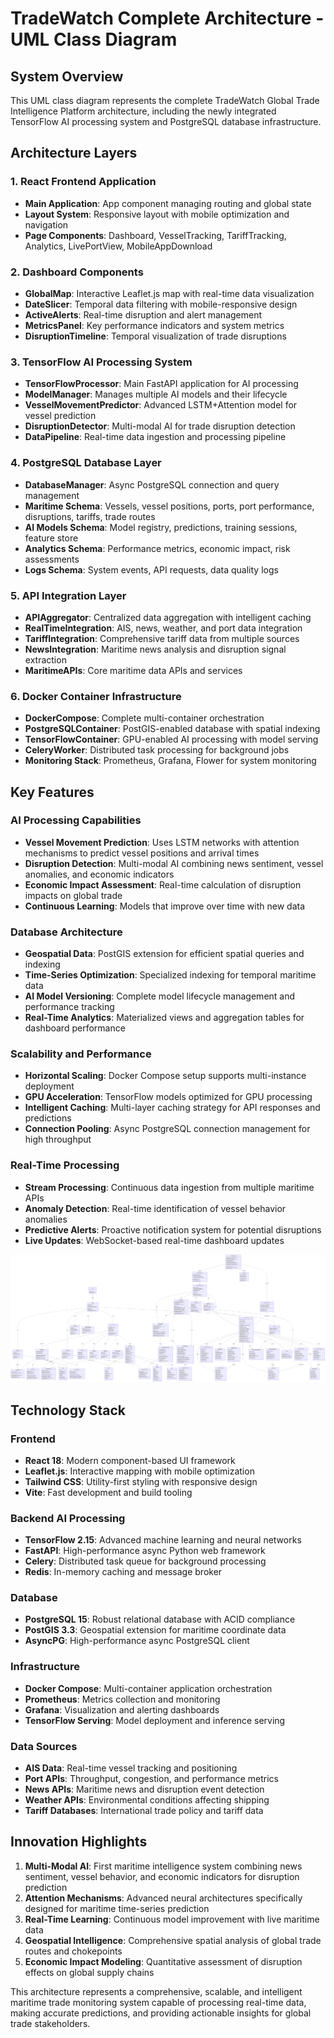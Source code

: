# TradeWatch Complete Architecture - UML Class Diagram

## System Overview
This UML class diagram represents the complete TradeWatch Global Trade Intelligence Platform architecture, including the newly integrated TensorFlow AI processing system and PostgreSQL database infrastructure.

## Architecture Layers

### 1. React Frontend Application
- **Main Application**: App component managing routing and global state
- **Layout System**: Responsive layout with mobile optimization and navigation
- **Page Components**: Dashboard, VesselTracking, TariffTracking, Analytics, LivePortView, MobileAppDownload

### 2. Dashboard Components
- **GlobalMap**: Interactive Leaflet.js map with real-time data visualization
- **DateSlicer**: Temporal data filtering with mobile-responsive design
- **ActiveAlerts**: Real-time disruption and alert management
- **MetricsPanel**: Key performance indicators and system metrics
- **DisruptionTimeline**: Temporal visualization of trade disruptions

### 3. TensorFlow AI Processing System
- **TensorFlowProcessor**: Main FastAPI application for AI processing
- **ModelManager**: Manages multiple AI models and their lifecycle
- **VesselMovementPredictor**: Advanced LSTM+Attention model for vessel prediction
- **DisruptionDetector**: Multi-modal AI for trade disruption detection
- **DataPipeline**: Real-time data ingestion and processing pipeline

### 4. PostgreSQL Database Layer
- **DatabaseManager**: Async PostgreSQL connection and query management
- **Maritime Schema**: Vessels, vessel positions, ports, port performance, disruptions, tariffs, trade routes
- **AI Models Schema**: Model registry, predictions, training sessions, feature store
- **Analytics Schema**: Performance metrics, economic impact, risk assessments
- **Logs Schema**: System events, API requests, data quality logs

### 5. API Integration Layer
- **APIAggregator**: Centralized data aggregation with intelligent caching
- **RealTimeIntegration**: AIS, news, weather, and port data integration
- **TariffIntegration**: Comprehensive tariff data from multiple sources
- **NewsIntegration**: Maritime news analysis and disruption signal extraction
- **MaritimeAPIs**: Core maritime data APIs and services

### 6. Docker Container Infrastructure
- **DockerCompose**: Complete multi-container orchestration
- **PostgreSQLContainer**: PostGIS-enabled database with spatial indexing
- **TensorFlowContainer**: GPU-enabled AI processing with model serving
- **CeleryWorker**: Distributed task processing for background jobs
- **Monitoring Stack**: Prometheus, Grafana, Flower for system monitoring

## Key Features

### AI Processing Capabilities
- **Vessel Movement Prediction**: Uses LSTM networks with attention mechanisms to predict vessel positions and arrival times
- **Disruption Detection**: Multi-modal AI combining news sentiment, vessel anomalies, and economic indicators
- **Economic Impact Assessment**: Real-time calculation of disruption impacts on global trade
- **Continuous Learning**: Models that improve over time with new data

### Database Architecture
- **Geospatial Data**: PostGIS extension for efficient spatial queries and indexing
- **Time-Series Optimization**: Specialized indexing for temporal maritime data
- **AI Model Versioning**: Complete model lifecycle management and performance tracking
- **Real-Time Analytics**: Materialized views and aggregation tables for dashboard performance

### Scalability and Performance
- **Horizontal Scaling**: Docker Compose setup supports multi-instance deployment
- **GPU Acceleration**: TensorFlow models optimized for GPU processing
- **Intelligent Caching**: Multi-layer caching strategy for API responses and predictions
- **Connection Pooling**: Async PostgreSQL connection management for high throughput

### Real-Time Processing
- **Stream Processing**: Continuous data ingestion from multiple maritime APIs
- **Anomaly Detection**: Real-time identification of vessel behavior anomalies
- **Predictive Alerts**: Proactive notification system for potential disruptions
- **Live Updates**: WebSocket-based real-time dashboard updates

![TradeWatch Complete UML Class Diagram](TradeWatch_Complete_UML_Diagram.png)

## Technology Stack

### Frontend
- **React 18**: Modern component-based UI framework
- **Leaflet.js**: Interactive mapping with mobile optimization
- **Tailwind CSS**: Utility-first styling with responsive design
- **Vite**: Fast development and build tooling

### Backend AI Processing
- **TensorFlow 2.15**: Advanced machine learning and neural networks
- **FastAPI**: High-performance async Python web framework
- **Celery**: Distributed task queue for background processing
- **Redis**: In-memory caching and message broker

### Database
- **PostgreSQL 15**: Robust relational database with ACID compliance
- **PostGIS 3.3**: Geospatial extension for maritime coordinate data
- **AsyncPG**: High-performance async PostgreSQL client

### Infrastructure
- **Docker Compose**: Multi-container application orchestration
- **Prometheus**: Metrics collection and monitoring
- **Grafana**: Visualization and alerting dashboards
- **TensorFlow Serving**: Model deployment and inference serving

### Data Sources
- **AIS Data**: Real-time vessel tracking and positioning
- **Port APIs**: Throughput, congestion, and performance metrics
- **News APIs**: Maritime news and disruption event detection
- **Weather APIs**: Environmental conditions affecting shipping
- **Tariff Databases**: International trade policy and tariff data

## Innovation Highlights

1. **Multi-Modal AI**: First maritime intelligence system combining news sentiment, vessel behavior, and economic indicators for disruption prediction
2. **Attention Mechanisms**: Advanced neural architectures specifically designed for maritime time-series prediction
3. **Real-Time Learning**: Continuous model improvement with live maritime data
4. **Geospatial Intelligence**: Comprehensive spatial analysis of global trade routes and chokepoints
5. **Economic Impact Modeling**: Quantitative assessment of disruption effects on global supply chains

This architecture represents a comprehensive, scalable, and intelligent maritime trade monitoring system capable of processing real-time data, making accurate predictions, and providing actionable insights for global trade stakeholders.
